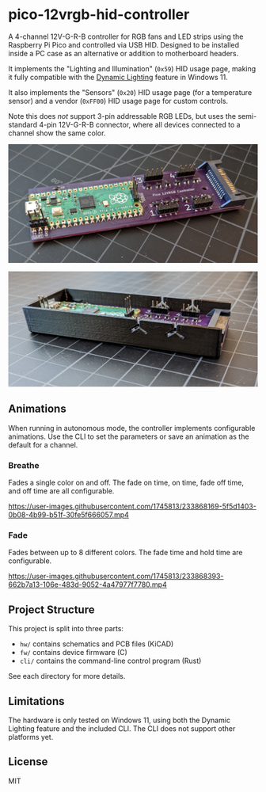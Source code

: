 # pico-12vrgb-hid-controller

A 4-channel 12V-G-R-B controller for RGB fans and LED strips using the Raspberry
Pi Pico and controlled via USB HID. Designed to be installed inside a PC case as
an alternative or addition to motherboard headers.

It implements the "Lighting and Illumination" (`0x59`) HID usage page, making
it fully compatible with the [Dynamic Lighting][] feature in Windows 11.

It also implements the "Sensors" (`0x20`) HID usage page (for a temperature
sensor) and a vendor (`0xFF00`) HID usage page for custom controls.

Note this does *not* support 3-pin addressable RGB LEDs, but uses the
semi-standard 4-pin 12V-G-R-B connector, where all devices connected to a
channel show the same color.

![The assembled pico-12vrgb-hid-controller PCB](/img/pcb.jpg)

![The assembled PCB installed in the 3D-printed case](/img/case.jpg)

[Dynamic Lighting]: https://support.microsoft.com/en-us/windows/control-your-dynamic-lighting-devices-in-windows-8e8f22e3-e820-476c-8f9d-9ffc7b6ffcd2

## Animations

When running in autonomous mode, the controller implements configurable
animations. Use the CLI to set the parameters or save an animation as the
default for a channel.

### Breathe

Fades a single color on and off. The fade on time, on time, fade off time, and
off time are all configurable.

https://user-images.githubusercontent.com/1745813/233868169-5f5d1403-0b08-4b99-b51f-30fe5f666057.mp4

### Fade

Fades between up to 8 different colors. The fade time and hold time are
configurable.

https://user-images.githubusercontent.com/1745813/233868393-662b7a13-106e-483d-9052-4a47977f7780.mp4

## Project Structure

This project is split into three parts:

* `hw/` contains schematics and PCB files (KiCAD)
* `fw/` contains device firmware (C)
* `cli/` contains the command-line control program (Rust)

See each directory for more details.

## Limitations

The hardware is only tested on Windows 11, using both the Dynamic Lighting
feature and the included CLI. The CLI does not support other platforms yet. 

## License

MIT
